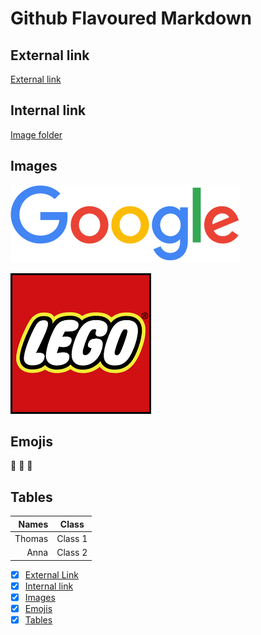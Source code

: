 # Github Flavoured Markdown

## External link
[External link](https://help.github.com/en)

## Internal link
[Image folder](./logos)

## Images
![Google](./logos/googlelogo.png) 

![Lego](./logos/lego.png) 

## Emojis

🥺 🦁 🚣

## Tables

|Names|Class|
|---:|:---:| 
|Thomas|Class 1|
|Anna|Class 2|

- [x] [External Link](#External-link)
- [x] [Internal link](#Internal-link)
- [x] [Images](#Images)
- [x] [Emojis](#Emojis)
- [x] [Tables](#Tables)
